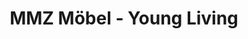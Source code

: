---
title: "MMZ Möbel - Young Living"
url: /rheinfelden-baden/mmz-moebel-young-living/
shop: Möbel
---